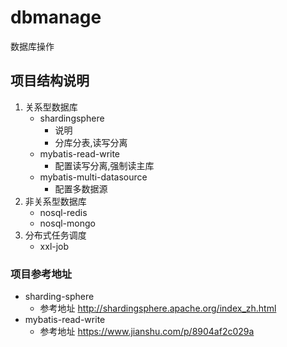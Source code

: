 # dbmanage
数据库操作

## 项目结构说明
1. 关系型数据库
    * shardingsphere
        - 说明
        - 分库分表,读写分离
    * mybatis-read-write
        - 配置读写分离,强制读主库
    * mybatis-multi-datasource 
        - 配置多数据源
2. 非关系型数据库
    * nosql-redis
    * nosql-mongo
3. 分布式任务调度
    * xxl-job
    
### 项目参考地址
* sharding-sphere
    - 参考地址 http://shardingsphere.apache.org/index_zh.html
* mybatis-read-write
    - 参考地址 https://www.jianshu.com/p/8904af2c029a
